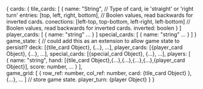 {
    cards: {
        tile_cards: [
            {
                name: "String",     // Type of card, ie 'straight' or 'right turn'
                entries: [top, left, right, bottom],    // Boolen values, read backwards for inverted cards.
                conections: [left-top, top-bottom, left-right, left-bottom]     // Boolen values, read backwards for inverted cards.
                inverted: boolen
            }
        ]
        player_cards: [
            {
                name: "string"
                ...
            }
        ]
        special_cards: [
            {
                name: "string"
                ...
            }
        ]
    }
    game_state: {     // could add this as an extension to allow game state to persist!?
        deck: [{tile_card Object}, {...}, ...],
        player_cards: [{player_card Object}, {...}, ...],
        special_cards: [{special_card Object}, {...}, ...],
        players: [  
            {
                name: "string",
                hand: [{tile_card Object},{...},{...},{...},{...},{player_card Object}],
                score: number,
                ...
            }
        ],  
        game_grid: [
            {
                row_ref: number,
                col_ref: number,
                card: {tile_card Object}
            }, 
            {...}, 
            ...
        ]  // store game state.
        player_turn: {player Object}
    }
}